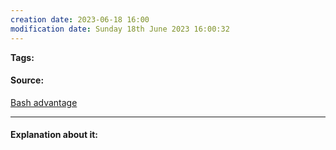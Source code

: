 ```yaml
---
creation date: 2023-06-18 16:00
modification date: Sunday 18th June 2023 16:00:32
---
```


**Tags:** 

#### Source:
[Bash advantage](https://tldp.org/LDP/Bash-Beginners-Guide/html/sect_01_02.html)

--------------------------------------

#### Explanation about it:

